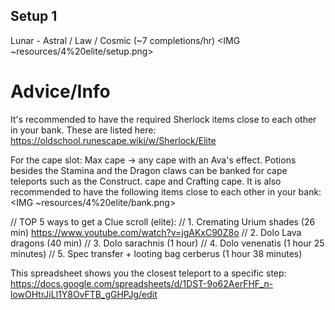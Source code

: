 ## Setup 1
Lunar - Astral / Law / Cosmic (~7 completions/hr)
<IMG ~resources/4%20elite/setup.png>

# Advice/Info
It's recommended to have the required Sherlock items close to each other in your bank. These are listed here: <https://oldschool.runescape.wiki/w/Sherlock/Elite>

For the cape slot: Max cape → any cape with an Ava's effect. 
Potions besides the Stamina and the Dragon claws can be banked for cape teleports such as the Construct. cape and Crafting cape.
It is also recommended to have the following items close to each other in your bank:
<IMG ~resources/4%20elite/bank.png>

// TOP 5 ways to get a Clue scroll (elite):
// 1. Cremating Urium shades (26 min) https://www.youtube.com/watch?v=jgAKxC90Z8o
// 2. Dolo Lava dragons (40 min)
// 3. Dolo ⁠sarachnis (1 hour)
// 4. Dolo ⁠venenatis (1 hour 25 minutes)
// 5. Spec transfer + looting bag ⁠cerberus (1 hour 38 minutes)

This spreadsheet shows you the closest teleport to a specific step:
<https://docs.google.com/spreadsheets/d/1DST-9o62AerFHF_n-lowOHtrJiLl1Y8OvFTB_gGHPJg/edit>
